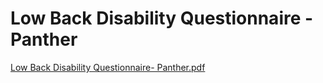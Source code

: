 # Low Back Disability Questionnaire - Panther

[Low Back Disability Questionnaire- Panther.pdf](Low%20Back%20Disability%20Questionnaire%20-%20Panther%20b486225694bd414ab6b74cae62a7cb51/Low_Back_Disability_Questionnaire-_Panther.pdf)